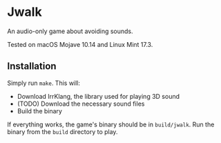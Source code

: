 # Jwalk

An audio-only game about avoiding sounds.

Tested on macOS Mojave 10.14 and Linux Mint 17.3.

## Installation

Simply run `make`. This will:

- Download IrrKlang, the library used for playing 3D sound
- (TODO) Download the necessary sound files
- Build the binary

If everything works, the game's binary should be in `build/jwalk`.
Run the binary from the `build` directory to play.
